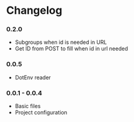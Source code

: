 # Changelog

### 0.2.0
* Subgroups when id is needed in URL
* Get ID from POST to fill when id in url needed

### 0.0.5
* DotEnv reader

### 0.0.1 - 0.0.4
* Basic files
* Project configuration